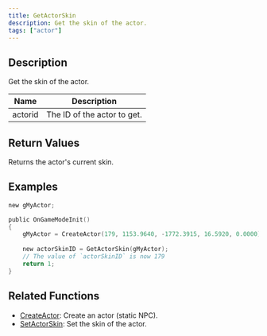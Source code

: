 ```yaml
---
title: GetActorSkin
description: Get the skin of the actor.
tags: ["actor"]
---
```


<VersionWarn version='omp v1.1.0.2612' />

## Description

Get the skin of the actor.

| Name    | Description                 |
|---------|-----------------------------|
| actorid | The ID of the actor to get. |

## Return Values

Returns the actor's current skin.

## Examples

```c
new gMyActor;

public OnGameModeInit()
{
    gMyActor = CreateActor(179, 1153.9640, -1772.3915, 16.5920, 0.0000);
    
    new actorSkinID = GetActorSkin(gMyActor);
    // The value of `actorSkinID` is now 179
    return 1;
}
```

## Related Functions

- [CreateActor](CreateActor): Create an actor (static NPC).
- [SetActorSkin](SetActorSkin): Set the skin of the actor.
